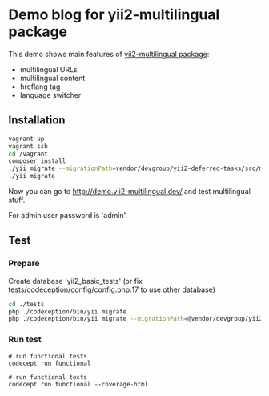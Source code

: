 # Demo blog for yii2-multilingual package

This demo shows main features of [yii2-multilingual package](https://github.com/devgroup-ru/yii2-multilingual):

- multilingual URLs
- multilingual content
- hreflang tag
- language switcher

## Installation

```bash
vagrant up
vagrant ssh
cd /vagrant
composer install
./yii migrate --migrationPath=vendor/devgroup/yii2-deferred-tasks/src/migrations
./yii migrate
```

Now you can go to http://demo.yii2-multilingual.dev/ and test multilingual stuff.

For admin user password is 'admin'.


## Test

### Prepare

Create database 'yii2_basic_tests' (or fix tests/codeception/config/config.php:17 to use other database)

```bash
cd ./tests
php ./codeception/bin/yii migrate
php ./codeception/bin/yii migrate --migrationPath=@vendor/devgroup/yii2-deferred-tasks/src/migrations
```

### Run test

   ```
   # run functional tests
   codecept run functional
   
   # run functional tests
   codecept run functional --coverage-html